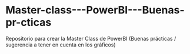 # Master-class---PowerBI---Buenas-pr-cticas
Repositorio para crear la Master Class de PowerBI (Buenas prácticas / sugerencia a tener en cuenta en los gráficos)
